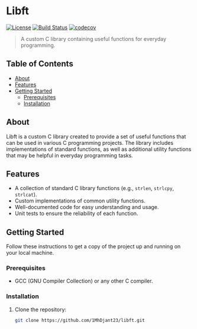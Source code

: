 # Libft

[![License](https://img.shields.io/badge/license-MIT-blue.svg)](https://opensource.org/licenses/MIT)
[![Build Status](https://travis-ci.org/1MhDjant23/libft.svg?branch=master)](https://travis-ci.org/1MhDjant23/libft)
[![codecov](https://codecov.io/gh/1MhDjant23/libft/branch/master/graph/badge.svg)](https://codecov.io/gh/1MhDjant23/libft)

> A custom C library containing useful functions for everyday programming.

## Table of Contents

- [About](#about)
- [Features](#features)
- [Getting Started](#getting-started)
  - [Prerequisites](#prerequisites)
  - [Installation](#installation)
## About

Libft is a custom C library created to provide a set of useful functions that can be used in various C programming projects. The library includes implementations of standard functions, as well as additional utility functions that may be helpful in everyday programming tasks.

## Features

- A collection of standard C library functions (e.g., `strlen`, `strlcpy`, `strlcat`).
- Custom implementations of common utility functions.
- Well-documented code for easy understanding and usage.
- Unit tests to ensure the reliability of each function.

## Getting Started

Follow these instructions to get a copy of the project up and running on your local machine.

### Prerequisites

- GCC (GNU Compiler Collection) or any other C compiler.

### Installation

1. Clone the repository:

   ```bash
   git clone https://github.com/1MhDjant23/libft.git

